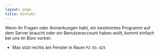 ```yaml
---
layout: page
title: Kontakt
---
```


Wenn ihr Fragen oder Anmerkungen habt, ein bestimmtes Programm auf dem Server braucht oder ein Benutzeraccount haben wollt, kommt einfach bei uns im Büro vorbei:

- Max sitzt rechts am Fenster in Raum `P2-01-425`
